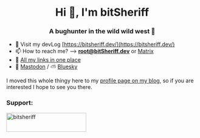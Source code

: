 
<h1 align="center">Hi 👋, I'm bitSheriff</h1>
<h3 align="center">A bughunter in the wild wild west 🤠</h3>

- 📄 Visit my devLog [https://bitsheriff.dev/](https://bitsheriff.dev/)
- 📫 How to reach me? -->  **root@bitSheriff.dev** or [Matrix](https://matrix.to/#/@bitsheriff:matrix.org)
- 🌲 [All my links in one place](https://bitsheriff.dev/links)
- 🐘 <a rel="me" href="https://mastodon.social/@bitSheriff">Mastodon</a> / ⛅ <a rel="me" href="https://bsky.app/profile/bitsheriff.dev">Bluesky</a>

I moved this whole thingy here to my [profile page on my blog](https://bitsheriff.dev/about/me/), so if you are interested I hope to see you there.

<h3 align="left">Support:</h3>
<p><a href="https://ko-fi.com/bitsheriff"> <img align="left" src="https://cdn.ko-fi.com/cdn/kofi3.png?v=3" height="50" width="210" alt="bitsheriff" /></a></p><br><br>
